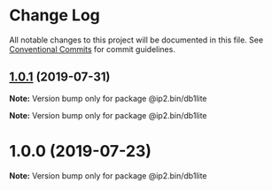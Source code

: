 # Change Log

All notable changes to this project will be documented in this file.
See [Conventional Commits](https://conventionalcommits.org) for commit guidelines.

## [1.0.1](https://github.com/honzahommer/node-ip2.bin/compare/v1.0.0...v1.0.1) (2019-07-31)

**Note:** Version bump only for package @ip2.bin/db1lite







**Note:** Version bump only for package @ip2.bin/db1lite





# 1.0.0 (2019-07-23)

**Note:** Version bump only for package @ip2.bin/db1lite
